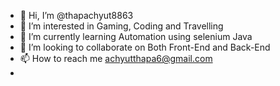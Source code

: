 - 👋 Hi, I’m @thapachyut8863
- 👀 I’m interested in Gaming, Coding and Travelling
- 🌱 I’m currently learning Automation using selenium Java
- 💞️ I’m looking to collaborate on Both Front-End and Back-End 
- 📫 How to reach me achyutthapa6@gmail.com
-
<!---
thapachyut8863/thapachyut8863 is a ✨ special ✨ repository because its `README.md` (this file) appears on your GitHub profile.
You can click the Preview link to take a look at your changes.
--->

